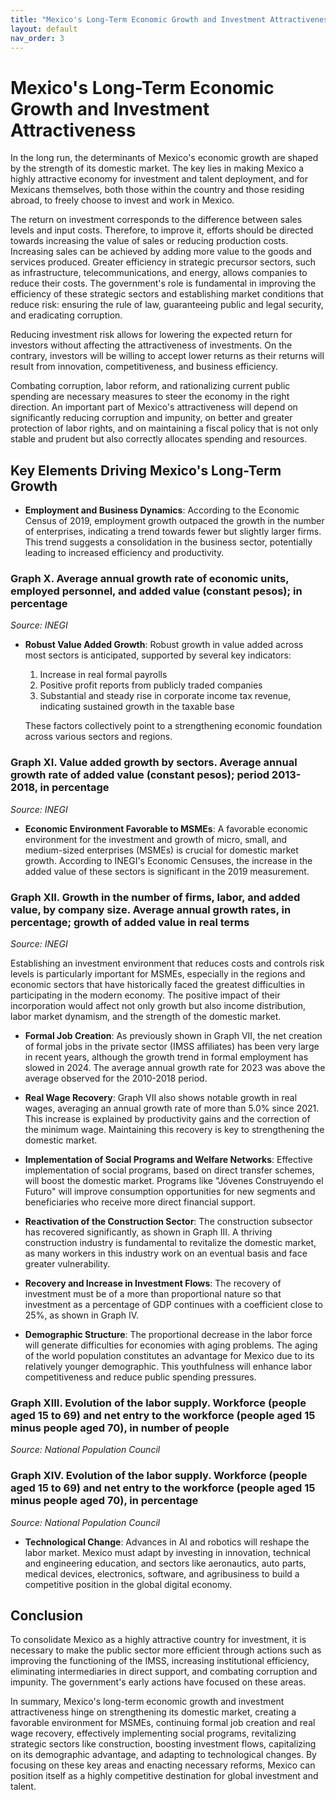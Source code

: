 ```yaml
---
title: "Mexico's Long-Term Economic Growth and Investment Attractiveness"
layout: default
nav_order: 3
---
```


# Mexico's Long-Term Economic Growth and Investment Attractiveness

In the long run, the determinants of Mexico's economic growth are shaped by the strength of its domestic market. The key lies in making Mexico a highly attractive economy for investment and talent deployment, and for Mexicans themselves, both those within the country and those residing abroad, to freely choose to invest and work in Mexico.

The return on investment corresponds to the difference between sales levels and input costs. Therefore, to improve it, efforts should be directed towards increasing the value of sales or reducing production costs. Increasing sales can be achieved by adding more value to the goods and services produced. Greater efficiency in strategic precursor sectors, such as infrastructure, telecommunications, and energy, allows companies to reduce their costs. The government's role is fundamental in improving the efficiency of these strategic sectors and establishing market conditions that reduce risk: ensuring the rule of law, guaranteeing public and legal security, and eradicating corruption.

Reducing investment risk allows for lowering the expected return for investors without affecting the attractiveness of investments. On the contrary, investors will be willing to accept lower returns as their returns will result from innovation, competitiveness, and business efficiency.

Combating corruption, labor reform, and rationalizing current public spending are necessary measures to steer the economy in the right direction. An important part of Mexico's attractiveness will depend on significantly reducing corruption and impunity, on better and greater protection of labor rights, and on maintaining a fiscal policy that is not only stable and prudent but also correctly allocates spending and resources.

## Key Elements Driving Mexico's Long-Term Growth

- **Employment and Business Dynamics**: According to the Economic Census of 2019, employment growth outpaced the growth in the number of enterprises, indicating a trend towards fewer but slightly larger firms. This trend suggests a consolidation in the business sector, potentially leading to increased efficiency and productivity.

### Graph X. Average annual growth rate of economic units, employed personnel, and added value (constant pesos); in percentage

*Source: INEGI*

- **Robust Value Added Growth**: Robust growth in value added across most sectors is anticipated, supported by several key indicators:
  1. Increase in real formal payrolls
  2. Positive profit reports from publicly traded companies
  3. Substantial and steady rise in corporate income tax revenue, indicating sustained growth in the taxable base
  
  These factors collectively point to a strengthening economic foundation across various sectors and regions.

### Graph XI. Value added growth by sectors. Average annual growth rate of added value (constant pesos); period 2013-2018, in percentage

*Source: INEGI*

- **Economic Environment Favorable to MSMEs**: A favorable economic environment for the investment and growth of micro, small, and medium-sized enterprises (MSMEs) is crucial for domestic market growth. According to INEGI's Economic Censuses, the increase in the added value of these sectors is significant in the 2019 measurement.

### Graph XII. Growth in the number of firms, labor, and added value, by company size. Average annual growth rates, in percentage; growth of added value in real terms

*Source: INEGI*

Establishing an investment environment that reduces costs and controls risk levels is particularly important for MSMEs, especially in the regions and economic sectors that have historically faced the greatest difficulties in participating in the modern economy. The positive impact of their incorporation would affect not only growth but also income distribution, labor market dynamism, and the strength of the domestic market.

- **Formal Job Creation**: As previously shown in Graph VII, the net creation of formal jobs in the private sector (IMSS affiliates) has been very large in recent years, although the growth trend in formal employment has slowed in 2024. The average annual growth rate for 2023 was above the average observed for the 2010-2018 period.

- **Real Wage Recovery**: Graph VII also shows notable growth in real wages, averaging an annual growth rate of more than 5.0% since 2021. This increase is explained by productivity gains and the correction of the minimum wage. Maintaining this recovery is key to strengthening the domestic market.

- **Implementation of Social Programs and Welfare Networks**: Effective implementation of social programs, based on direct transfer schemes, will boost the domestic market. Programs like "Jóvenes Construyendo el Futuro" will improve consumption opportunities for new segments and beneficiaries who receive more direct financial support.

- **Reactivation of the Construction Sector**: The construction subsector has recovered significantly, as shown in Graph III. A thriving construction industry is fundamental to revitalize the domestic market, as many workers in this industry work on an eventual basis and face greater vulnerability.

- **Recovery and Increase in Investment Flows**: The recovery of investment must be of a more than proportional nature so that investment as a percentage of GDP continues with a coefficient close to 25%, as shown in Graph IV.

- **Demographic Structure**: The proportional decrease in the labor force will generate difficulties for economies with aging problems. The aging of the world population constitutes an advantage for Mexico due to its relatively younger demographic. This youthfulness will enhance labor competitiveness and reduce public spending pressures.

### Graph XIII. Evolution of the labor supply. Workforce (people aged 15 to 69) and net entry to the workforce (people aged 15 minus people aged 70), in number of people

*Source: National Population Council*

### Graph XIV. Evolution of the labor supply. Workforce (people aged 15 to 69) and net entry to the workforce (people aged 15 minus people aged 70), in percentage

*Source: National Population Council*

- **Technological Change**: Advances in AI and robotics will reshape the labor market. Mexico must adapt by investing in innovation, technical and engineering education, and sectors like aeronautics, auto parts, medical devices, electronics, software, and agribusiness to build a competitive position in the global digital economy.

## Conclusion

To consolidate Mexico as a highly attractive country for investment, it is necessary to make the public sector more efficient through actions such as improving the functioning of the IMSS, increasing institutional efficiency, eliminating intermediaries in direct support, and combating corruption and impunity. The government's early actions have focused on these areas.

In summary, Mexico's long-term economic growth and investment attractiveness hinge on strengthening its domestic market, creating a favorable environment for MSMEs, continuing formal job creation and real wage recovery, effectively implementing social programs, revitalizing strategic sectors like construction, boosting investment flows, capitalizing on its demographic advantage, and adapting to technological changes. By focusing on these key areas and enacting necessary reforms, Mexico can position itself as a highly competitive destination for global investment and talent.
